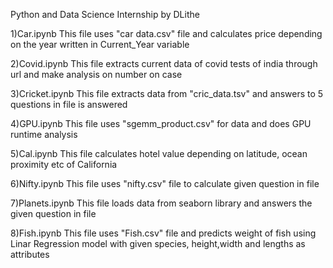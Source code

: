 Python and Data Science Internship by DLithe

1)Car.ipynb
This file uses "car data.csv" file and calculates price depending on the year written in Current_Year variable


2)Covid.ipynb
This file extracts current data of covid tests of india through url and make analysis on number on case


3)Cricket.ipynb
This file extracts data from "cric_data.tsv" and answers to 5 questions in file is answered


4)GPU.ipynb
This file uses "sgemm_product.csv" for data and does GPU runtime analysis


5)Cal.ipynb
This file calculates hotel value depending on latitude, ocean proximity etc of California


6)Nifty.ipynb
This file uses "nifty.csv" file to calculate given question in file


7)Planets.ipynb
This file loads data from seaborn library and answers the given question in file


8)Fish.ipynb
This file uses "Fish.csv" file and predicts weight of fish using Linar Regression model with given species, height,width and lengths as attributes

